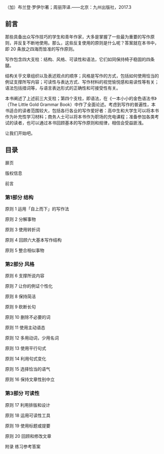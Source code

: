 （加）布兰登·罗伊尔著；周丽萍译.——北京：九州出版社，2017.3

## 前言

那些具备出众写作技巧的学生和青年作家，大多是掌握了一些最为重要的写作原则，并反复不断地使用。那么，这些反复使用的原则是什么呢？答案就在本书中，即 20 条放之四海而皆准的写作原则。

写作包含四大支柱：结构、风格、可读性和语法，它们如同保持椅子稳固的四条腿。

结构关乎文章组织以及表述观点的顺序；风格是写作的方式，包括如何使用恰当的例证支撑所写内容；可读性与表达方式、写作材料的视觉愉悦感和易读性等有关；语法包括措词等，与语言表达形式的正确性和可接受性有关。

本书阐述了上述前三大支柱；第四个支柱，即语法，在《一本小小的金色语法书》（The Little Gold Grammar Book）中作了全面论述。考虑到写作的普遍性，本书适合的读者范围较大，包括各行各业的写作爱好者：高中生和大学生可以将本书作为补充性学习材料；商务人士可以将本书作为职场的充电课程；准备参加各类考试的读者，也可以通过本书回顾基本的写作原则和规律，相信会受益匪浅。

让我们开始吧。

## 目录

扉页

版权信息

前言

### 第1部分 结构

原则 1 运用「自上而下」的写作法

原则 2 分解事物

原则 3 使用转折词

原则 4 回顾六大基本写作结构

原则 5 整合相似事物

### 第2部分 风格

原则 6 支撑所说内容

原则 7 让你的例证个性化

原则 8 保持简洁

原则 9 砍断长句

原则 10 删除不必要的词

原则 11 使用主动语态

原则 12 多用动词，少用名词

原则 13 使用平行句式

原则 14 利用句式变化

原则 15 选择恰当的语气

原则 16 保持文章性别中立

### 第3部分 可读性

原则 17 利用排版和设计

原则 18 运用可读性工具

原则 19 使用标题或提要

原则 20 回顾和修改文章

附录 练习参考答案

